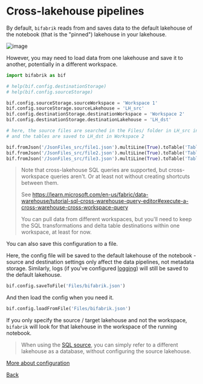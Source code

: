 # Cross-lakehouse pipelines

By default, `bifabrik` reads from and saves data to the default lakehouse of the notebook (that is the "pinned") lakehouse in your lakehouse.

![image](https://github.com/rjankovic/bifabrik/assets/2221666/55f81240-0f4a-4cb8-b11b-2343911b8941)

However, you may need to load data from one lakehouse and save it to another, potentially in a different workspace.

```python
import bifabrik as bif

# help(bif.config.destinationStorage)
# help(bif.config.sourceStorage)

bif.config.sourceStorage.sourceWorkspace = 'Workspace 1'
bif.config.sourceStorage.sourceLakehouse = 'LH_src'
bif.config.destinationStorage.destinationWorkspace = 'Workspace 2'
bif.config.destinationStorage.destinationLakehouse = 'LH_dst'

# here, the source files are searched in the Files/ folder in LH_src in Workspace 1
# and the tables are saved to LH_dst in Workspace 2

bif.fromJson('/JsonFiles_src/file1.json').multiLine(True).toTable('TableA').run()
bif.fromJson('/JsonFiles_src/file2.json').multiLine(True).toTable('TableB').run()
bif.fromJson('/JsonFiles_src/file3.json').multiLine(True).toTable('TableC').run()
```
> Note that cross-lakehouse SQL queries are supported, but cross-workspace queries aren't. Or at least not without creating shortcuts between them.
> 
> See https://learn.microsoft.com/en-us/fabric/data-warehouse/tutorial-sql-cross-warehouse-query-editor#execute-a-cross-warehouse-cross-workspace-query
>
> You can pull data from different workspaces, but you'll need to keep the SQL transformations and delta table destinations within one workspace, at least for now.

You can also save this configuration to a file. 

Here, the config file will be saved to the default lakehouse of the notebook - source and destination settings only affect the data pipelines, not metadata storage. Similarly, logs (if you've configured [logging](util_log.md)) will still be saved to the default lakehouse.
```python
bif.config.saveToFile('Files/bifabrik.json')
```

And then load the config when you need it.
```python
bif.config.loadFromFile('Files/bifabrik.json')
```

If you only specify the source / target lakehouse and not the workspace, `bifabrik` will look for that lakehouse in the workspace of the running notebook.

> When using the [SQL source](src_sql.md), you can simply refer to a different lakehouse as a database, without configuring the source lakehouse.

[More about configuration](configuration.md)

[Back](../index.md)
